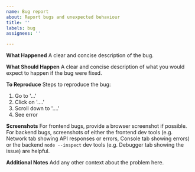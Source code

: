 ```yaml
---
name: Bug report
about: Report bugs and unexpected behaviour
title: ''
labels: bug
assignees: ''

---
```


**What Happened**
A clear and concise description of the bug.

**What Should Happen**
A clear and concise description of what you would expect to happen if the bug were fixed.

**To Reproduce**
Steps to reproduce the bug:
1. Go to '...'
2. Click on '....'
3. Scroll down to '....'
4. See error

**Screenshots**
For frontend bugs, provide a browser screenshot if possible.  For backend bugs, screenshots of either the frontend dev tools (e.g. Network tab showing API responses or errors, Console tab showing errors) or the backend `node --inspect` dev tools (e.g. Debugger tab showing the issue) are helpful. 

**Additional Notes**
Add any other context about the problem here.
